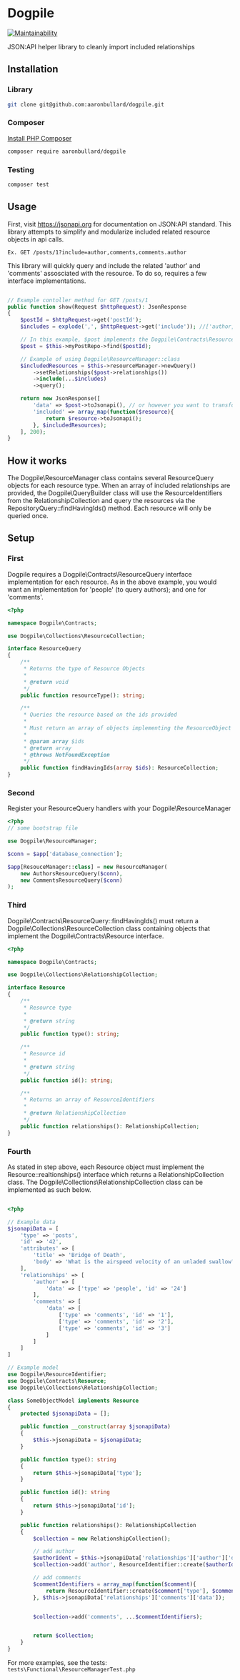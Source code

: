 # Dogpile
[![Maintainability](https://api.codeclimate.com/v1/badges/fd29ace6ed68f526906a/maintainability)](https://codeclimate.com/github/aaronbullard/dogpile/maintainability)

JSON:API helper library to cleanly import included relationships

## Installation

### Library

```bash
git clone git@github.com:aaronbullard/dogpile.git
```

### Composer

[Install PHP Composer](https://getcomposer.org/doc/00-intro.md)

```bash
composer require aaronbullard/dogpile
```

### Testing

```bash
composer test
```

## Usage

First, visit https://jsonapi.org for documentation on JSON:API standard.  This library attempts to simplify and modularize included related resource objects in api calls.

    Ex. GET /posts/1?include=author,comments,comments.author

This library will quickly query and include the related 'author' and 'comments' assosciated with the resource.  To do so, requires a few interface implementations.

```php

// Example contoller method for GET /posts/1
public function show(Request $httpRequest): JsonResponse
{
    $postId = $httpRequest->get('postId');
    $includes = explode(',', $httpRequest->get('include')); //['author, comments', 'comments.author'];

    // In this example, $post implements the Dogpile\Contracts\Resource interface;
    $post = $this->myPostRepo->find($postId);

    // Example of using Dogpile\ResourceManager::class
    $includedResources = $this->resourceManager->newQuery()
        ->setRelationships($post->relationships())
        ->include(...$includes)
        ->query();

    return new JsonResponse([
        'data' => $post->toJsonapi(), // or however you want to transform your model
        'included' => array_map(function($resource){
            return $resource->toJsonapi();
        }, $includedResources);
    ], 200);
}
```
## How it works
The Dogpile\ResourceManager class contains several ResourceQuery objects for each resource type.  When an array of included relationships are provided, the Dogpile\QueryBuilder class will use the ResourceIdentifiers from the RelationshipCollection and query the resources via the RepositoryQuery::findHavingIds() method.  Each resource will only be queried once.

## Setup

### First

Dogpile requires a Dogpile\Contracts\ResourceQuery interface implementation for each resource.  As in the above example, you would want an implementation for 'people' (to query authors); and one for 'comments'.

```php
<?php

namespace Dogpile\Contracts;

use Dogpile\Collections\ResourceCollection;

interface ResourceQuery
{
    /**
     * Returns the type of Resource Objects
     *
     * @return void
     */
    public function resourceType(): string;

    /**
     * Queries the resource based on the ids provided
     * 
     * Must return an array of objects implementing the ResourceObject interface
     *
     * @param array $ids
     * @return array
     * @throws NotFoundException
     */
    public function findHavingIds(array $ids): ResourceCollection;
}

```

### Second

Register your ResourceQuery handlers with your Dogpile\ResourceManager

```php
<?php
// some bootstrap file

use Dogpile\ResourceManager;

$conn = $app['database_connection'];

$app[ResouceManager::class] = new ResourceManager(
    new AuthorsResourceQuery($conn),
    new CommentsResourceQuery($conn)
);

```

### Third

Dogpile\Contracts\ResourceQuery::findHavingIds() must return a Dogpile\Collections\ResourceCollection class containing objects that implement the Dogpile\Contracts\Resource interface.

```php
<?php

namespace Dogpile\Contracts;

use Dogpile\Collections\RelationshipCollection;

interface Resource
{
    /**
     * Resource type
     *
     * @return string
     */
    public function type(): string;

    /**
     * Resource id
     *
     * @return string
     */
    public function id(): string;

    /**
     * Returns an array of ResourceIdentifiers
     *
     * @return RelationshipCollection
     */
    public function relationships(): RelationshipCollection;
}
```

### Fourth

As stated in step above, each Resource object must implement the Resource::realtionships() interface which returns a RelationshipCollection class. The Dogpile\Collections\RelationshipCollection class can be implemented as such below.

```php

<?php

// Example data
$jsonapiData = [
    'type' => 'posts',
    'id' => '42',
    'attributes' => [
        'title' => 'Bridge of Death',
        'body' => 'What is the airspeed velocity of an unladed swallow?'
    ],
    'relationships' => [
        'author' => [
            'data' => ['type' => 'people', 'id' => '24']
        ],
        'comments' => [
            'data' => [
                ['type' => 'comments', 'id' => '1'],
                ['type' => 'comments', 'id' => '2'],
                ['type' => 'comments', 'id' => '3']
            ]
        ]
    ]
]

// Example model
use Dogpile\ResourceIdentifier;
use Dogpile\Contracts\Resource;
use Dogpile\Collections\RelationshipCollection;

class SomeObjectModel implements Resource
{
    protected $jsonapiData = [];

    public function __construct(array $jsonapiData)
    {
        $this->jsonapiData = $jsonapiData;
    }

    public function type(): string
    {
        return $this->jsonapiData['type'];
    }

    public function id(): string
    {
        return $this->jsonapiData['id'];
    }

    public function relationships(): RelationshipCollection
    {
        $collection = new RelationshipCollection();

        // add author
        $authorIdent = $this->jsonapiData['relationships']['author']['data'];
        $collection->add('author', ResourceIdentifier::create($authorIdent['type'], $authorIdent['id']));

        // add comments
        $commentIdentifiers = array_map(function($comment){
            return ResourceIdentifier::create($comment['type'], $comment['id']);
        }, $this->jsonapiData['relationships']['comments']['data']);


        $collection->add('comments', ...$commentIdentifiers);


        return $collection;
    }
}

```

For more examples, see the tests: `tests\Functional\ResourceManagerTest.php`